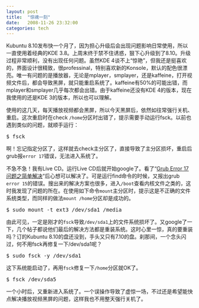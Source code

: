 ```yaml
---
layout: post
title:  "惊魂一刻"
date:   2008-11-26 23:32:00
categories: tech
---
```


Kubuntu 8.10发布快一个月了，因为担心升级后会出现问题影响日常使用，所以一直使用着经典的KDE 3.8。上周末终于禁不住诱惑，狠下心升级到了8.10。升级过程非常顺利，没有出现任何问题。虽然KDE 4谈不上“惊艳”，但我还是挺喜欢的，界面设计很精致，很professinal，特别喜欢新的Konsole，默认的配色很漂亮。唯一有问题的是播放器，无论是mplayer，smplayer，还是kaffeine，打开视频文件后，都会导致黑屏，就只能重启系统了。kaffeine有50%的可能出错，而mplayer和smplayer几乎每次都会出错。由于kaffeine还没有KDE 4的版本，现在我使用的还是KDE 3的版本，所以也可以理解。

使用的这几天，每天播放视频都会黑屏，所以今天黑屏后，依然如往常强行关机、重启。这次重启时在check `/home`分区时出错了，提示需要手动运行fsck。以前也遇到类似的问题，就顺手运行：

<pre class="console">
$ fsck
</pre>

啊！忘记指定分区了，这样就去check主分区了，直接导致了主分区损坏，重启后grub报`error 17`错误，无法进入系统了。

不急不急！我有Live CD。运行Live CD后就开始google了。看了“[Grub Error 17 问题之简单解决](http://blog.csdn.net/wadefelix/archive/2007/12/21/1956954.aspx)“后心想可以解决了。可是运行find命令的时候，又报出grub `error 15`的错误。搜出来的解决方案也很多，进入`/boot`查看内核文件之类的，这时我发现了问题的所在。在使用如下命令`mount`主分区时，提示这是不正确的文件系统类型，而同样的做法`mount /home`分区却是成功的。

<pre class="console">
$ sudo mount -t ext3 /dev/sda1 /media
</pre>

由此可见，一定是刚才的`fsck`导致`/dev/sda1`上的文件系统损坏了。又google了一下，几个帖子都说他们最后的解决方法都是重装系统。这时心里一惊，真的要重装吗？订的Kubuntu 8.10的盘还没到，手头又只有7.10的盘。刹那间，一个念头闪过，何不用fsck再修复一下/dev/sda1呢？

<pre class="console">
$ sudo fsck -y /dev/sda1
</pre>

这下系统能启动了，再用`fsck`修复一下`/home`分区就OK了。

<pre class="console">
$ fsck /dev/sda5
</pre>

一个小时后，又重新进入系统了。一个误操作导致了虚惊一场，不过还是希望能快点解决播放视频黑屏的问题，这样我也不用整天强行关机了。
